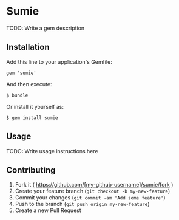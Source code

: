 # Sumie

TODO: Write a gem description

## Installation

Add this line to your application's Gemfile:

    gem 'sumie'

And then execute:

    $ bundle

Or install it yourself as:

    $ gem install sumie

## Usage

TODO: Write usage instructions here

## Contributing

1. Fork it ( https://github.com/[my-github-username]/sumie/fork )
2. Create your feature branch (`git checkout -b my-new-feature`)
3. Commit your changes (`git commit -am 'Add some feature'`)
4. Push to the branch (`git push origin my-new-feature`)
5. Create a new Pull Request
